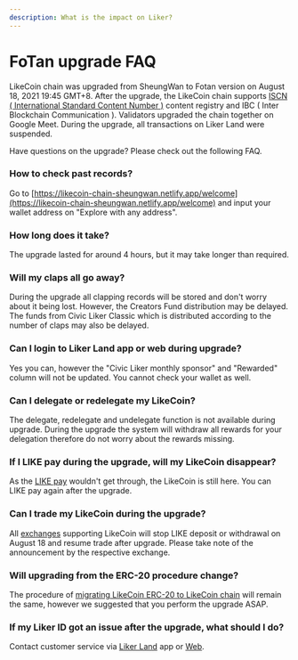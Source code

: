 ```yaml
---
description: What is the impact on Liker?
---
```


# FoTan upgrade FAQ

LikeCoin chain was upgraded from SheungWan to Fotan version on August 18, 2021 19:45 GMT+8. After the upgrade, the LikeCoin chain supports [ISCN ( International Standard Content Number )](../../developer/international-standard-content-number-iscn/) content registry and IBC ( Inter Blockchain Communication ). Validators upgraded the chain together on Google Meet. During the upgrade, all transactions on Liker Land were suspended.&#x20;

Have questions on the upgrade? Please check out the following FAQ.

### How to check past records?

Go to [https://likecoin-chain-sheungwan.netlify.app/welcome](https://likecoin-chain-sheungwan.netlify.app/welcome) and input your wallet address on "Explore with any address".

### How long does it take?

The upgrade lasted for around 4 hours, but it may take longer than required.

### Will my claps all go away?

During the upgrade all clapping records will be stored and don't worry about it being lost. However, the Creators Fund distribution may be delayed. The funds from Civic Liker Classic which is distributed according to the number of claps may also be delayed.

### Can I login to Liker Land app or web during upgrade?

Yes you can, however the "Civic Liker monthly sponsor" and "Rewarded" column will not be updated. You cannot check your wallet as well.

### Can I delegate or redelegate my LikeCoin?

The delegate, redelegate and undelegate function is not available during upgrade. During the upgrade the system will withdraw all rewards for your delegation therefore do not worry about the rewards missing.

### If I LIKE pay during the upgrade, will my LikeCoin disappear?

As the [LIKE pay](like-pay.md) wouldn't get through, the LikeCoin is still here. You can LIKE pay again after the upgrade.

### Can I trade my LikeCoin during the upgrade?

All [exchanges](../trade/) supporting LikeCoin will stop LIKE deposit or withdrawal on August 18 and resume trade after upgrade. Please take note of the announcement by the respective exchange.

### Will upgrading from the ERC-20 procedure change?

The procedure of [migrating LikeCoin ERC-20 to LikeCoin chain](migration/) will remain the same, however we suggested that you perform the upgrade ASAP.

### If my Liker ID got an issue after the upgrade, what should I do?

Contact customer service via [Liker Land](https://liker.land/getapp) app or [Web](https://liker.land).
